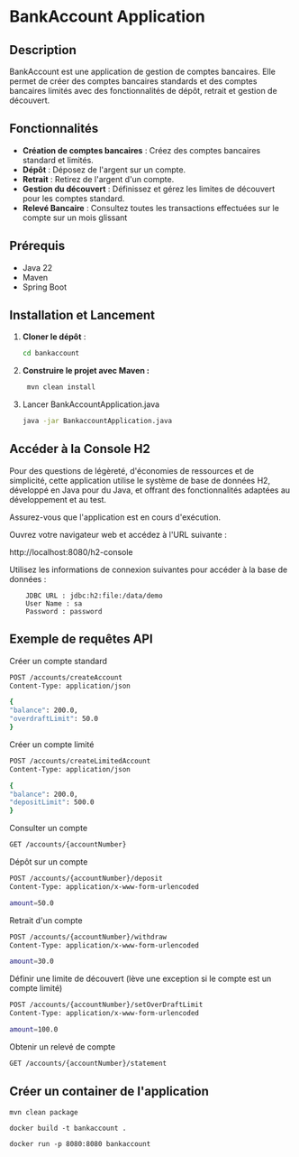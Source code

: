 # BankAccount Application

## Description

BankAccount est une application de gestion de comptes bancaires. Elle permet de créer des comptes bancaires standards et des comptes bancaires limités avec des fonctionnalités de dépôt, retrait et gestion de découvert.

## Fonctionnalités

- **Création de comptes bancaires** : Créez des comptes bancaires standard et limités.
- **Dépôt** : Déposez de l'argent sur un compte.
- **Retrait** : Retirez de l'argent d'un compte.
- **Gestion du découvert** : Définissez et gérez les limites de découvert pour les comptes standard.
- **Relevé Bancaire** : Consultez toutes les transactions effectuées sur le compte sur un mois glissant

## Prérequis

- Java 22
- Maven
- Spring Boot

## Installation et Lancement

1. **Cloner le dépôt** :
    ```sh 
    cd bankaccount 
    ```

   
2. **Construire le projet avec Maven :**

   ```sh 
    mvn clean install 
    ```
3. Lancer BankAccountApplication.java
    ```sh 
    java -jar BankaccountApplication.java
    ```
## Accéder à la Console H2
Pour des questions de légèreté, d'économies de ressources et de simplicité, cette application utilise le système de base de données H2, développé en Java pour du Java, et offrant des fonctionnalités adaptées au développement et au test.

Assurez-vous que l'application est en cours d'exécution.

Ouvrez votre navigateur web et accédez à l'URL suivante :

http://localhost:8080/h2-console

Utilisez les informations de connexion suivantes pour accéder à la base de données :
```chatinput
    JDBC URL : jdbc:h2:file:/data/demo
    User Name : sa
    Password : password
```


## Exemple de requêtes API
Créer un compte standard
````sh
POST /accounts/createAccount
Content-Type: application/json

{
"balance": 200.0,
"overdraftLimit": 50.0
}
````
Créer un compte limité
````sh
POST /accounts/createLimitedAccount
Content-Type: application/json

{
"balance": 200.0,
"depositLimit": 500.0
}
````
Consulter un compte
````sh
GET /accounts/{accountNumber}
````
Dépôt sur un compte
````sh
POST /accounts/{accountNumber}/deposit
Content-Type: application/x-www-form-urlencoded

amount=50.0
````
Retrait d'un compte
````sh
POST /accounts/{accountNumber}/withdraw
Content-Type: application/x-www-form-urlencoded

amount=30.0
````
Définir une limite de découvert (lève une exception si le compte est un compte limité)
````sh
POST /accounts/{accountNumber}/setOverDraftLimit
Content-Type: application/x-www-form-urlencoded

amount=100.0
````
Obtenir un relevé de compte
````sh
GET /accounts/{accountNumber}/statement
````

## Créer un container de l'application

`````shell
mvn clean package
`````
`````shell
docker build -t bankaccount .
`````
`````shell
docker run -p 8080:8080 bankaccount
`````